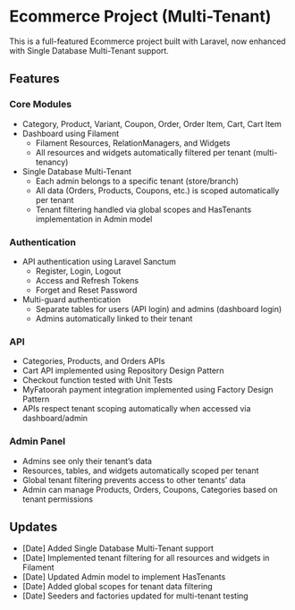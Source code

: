 # Ecommerce Project (Multi-Tenant)

This is a full-featured Ecommerce project built with Laravel, now enhanced with Single Database Multi-Tenant support.

## Features

### Core Modules
- Category, Product, Variant, Coupon, Order, Order Item, Cart, Cart Item
- Dashboard using Filament
  - Filament Resources, RelationManagers, and Widgets
  - All resources and widgets automatically filtered per tenant (multi-tenancy)
- Single Database Multi-Tenant
  - Each admin belongs to a specific tenant (store/branch)
  - All data (Orders, Products, Coupons, etc.) is scoped automatically per tenant
  - Tenant filtering handled via global scopes and HasTenants implementation in Admin model

### Authentication
- API authentication using Laravel Sanctum
  - Register, Login, Logout
  - Access and Refresh Tokens
  - Forget and Reset Password
- Multi-guard authentication
  - Separate tables for users (API login) and admins (dashboard login)
  - Admins automatically linked to their tenant

### API
- Categories, Products, and Orders APIs
- Cart API implemented using Repository Design Pattern
- Checkout function tested with Unit Tests
- MyFatoorah payment integration implemented using Factory Design Pattern
- APIs respect tenant scoping automatically when accessed via dashboard/admin

### Admin Panel
- Admins see only their tenant’s data
- Resources, tables, and widgets automatically scoped per tenant
- Global tenant filtering prevents access to other tenants’ data
- Admin can manage Products, Orders, Coupons, Categories based on tenant permissions

## Updates

- [Date] Added Single Database Multi-Tenant support  
- [Date] Implemented tenant filtering for all resources and widgets in Filament  
- [Date] Updated Admin model to implement HasTenants  
- [Date] Added global scopes for tenant data filtering  
- [Date] Seeders and factories updated for multi-tenant testing